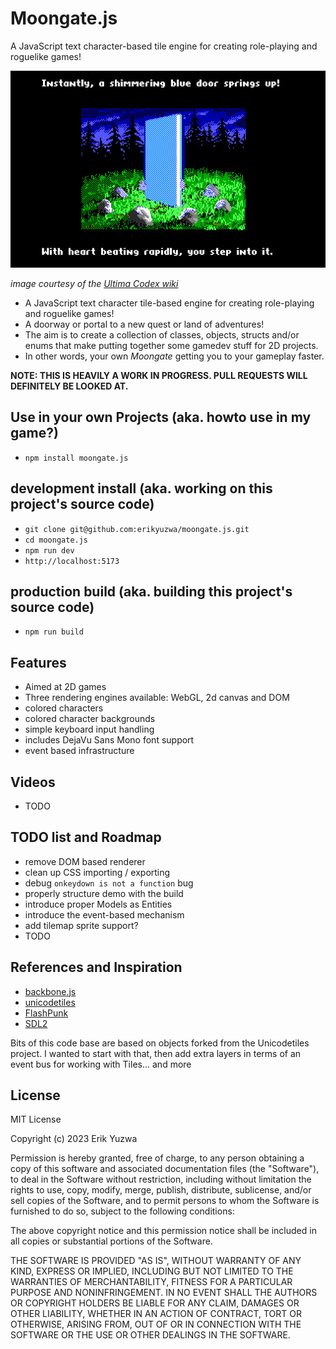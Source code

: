 # Moongate.js

A JavaScript text character-based tile engine for creating role-playing and roguelike games!

![](./screenshot.jpg)

*image courtesy of the [Ultima Codex wiki](https://wiki.ultimacodex.com/wiki/Moongate)*

- A JavaScript text character tile-based engine for creating role-playing and roguelike games!
- A doorway or portal to a new quest or land of adventures!
- The aim is to create a collection of classes, objects, structs and/or enums that make putting together
some gamedev stuff for 2D projects.
- In other words, your own *Moongate* getting you to your gameplay faster.


**NOTE: THIS IS HEAVILY A WORK IN PROGRESS. PULL REQUESTS WILL DEFINITELY BE LOOKED AT.**

## Use in your own Projects (aka. howto use in my game?)

- `npm install moongate.js`


## development install (aka. working on this project's source code)

- `git clone git@github.com:erikyuzwa/moongate.js.git`
- `cd moongate.js`
- `npm run dev`
- `http://localhost:5173`

## production build (aka. building this project's source code)

- `npm run build`

## Features

- Aimed at 2D games
- Three rendering engines available: WebGL, 2d canvas and DOM
- colored characters
- colored character backgrounds
- simple keyboard input handling
- includes DejaVu Sans Mono font support
- event based infrastructure

## Videos

- TODO

## TODO list and Roadmap

- remove DOM based renderer
- clean up CSS importing / exporting
- debug `onkeydown is not a function` bug
- properly structure demo with the build
- introduce proper Models as Entities
- introduce the event-based mechanism
- add tilemap sprite support?
- TODO

## References and Inspiration

- [backbone.js](https://backbonejs.org/)
- [unicodetiles](https://github.com/tapio/unicodetiles.js)
- [FlashPunk](http://useflashpunk.net/)
- [SDL2](https://libsdl.org/)

Bits of this code base are based on objects forked from the Unicodetiles project. I wanted to
start with that, then add extra layers in terms of an event bus for working with Tiles...
and more

## License

MIT License

Copyright (c) 2023 Erik Yuzwa

Permission is hereby granted, free of charge, to any person obtaining a copy
of this software and associated documentation files (the "Software"), to deal
in the Software without restriction, including without limitation the rights
to use, copy, modify, merge, publish, distribute, sublicense, and/or sell
copies of the Software, and to permit persons to whom the Software is
furnished to do so, subject to the following conditions:

The above copyright notice and this permission notice shall be included in all
copies or substantial portions of the Software.

THE SOFTWARE IS PROVIDED "AS IS", WITHOUT WARRANTY OF ANY KIND, EXPRESS OR
IMPLIED, INCLUDING BUT NOT LIMITED TO THE WARRANTIES OF MERCHANTABILITY,
FITNESS FOR A PARTICULAR PURPOSE AND NONINFRINGEMENT. IN NO EVENT SHALL THE
AUTHORS OR COPYRIGHT HOLDERS BE LIABLE FOR ANY CLAIM, DAMAGES OR OTHER
LIABILITY, WHETHER IN AN ACTION OF CONTRACT, TORT OR OTHERWISE, ARISING FROM,
OUT OF OR IN CONNECTION WITH THE SOFTWARE OR THE USE OR OTHER DEALINGS IN THE
SOFTWARE.
